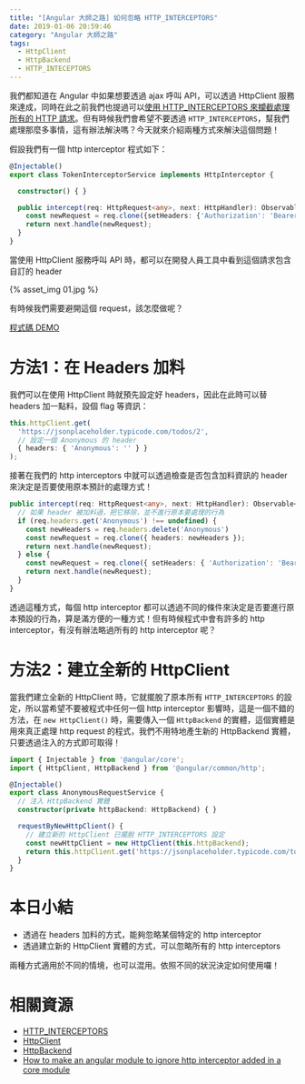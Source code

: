 ```yaml
---
title: "[Angular 大師之路] 如何忽略 HTTP_INTERCEPTORS"
date: 2019-01-06 20:59:46
category: "Angular 大師之路"
tags:
  - HttpClient
  - HttpBackend
  - HTTP_INTECEPTORS
---
```


我們都知道在 Angular 中如果想要透過 ajax 呼叫 API，可以透過 HttpClient 服務來達成，同時在此之前我們也提過可以[使用 HTTP_INTERCEPTORS 來攔截處理所有的 HTTP 請求](https://fullstackladder.dev/blog/2018/11/01/mastering-angular-17-http-interceptors/)。但有時候我們會希望不要透過 `HTTP_INTERCEPTORS`，幫我們處理那麼多事情，這有辦法解決嗎？今天就來介紹兩種方式來解決這個問題！

<!-- more -->

假設我們有一個 http interceptor 程式如下：

```typescript
@Injectable()
export class TokenInterceptorService implements HttpInterceptor {

  constructor() { }

  public intercept(req: HttpRequest<any>, next: HttpHandler): Observable<HttpEvent<any>> {
    const newRequest = req.clone({setHeaders: {'Authorization': 'Bearer fakeToken'}});
    return next.handle(newRequest);
  }
}
```

當使用 HttpClient 服務呼叫 API 時，都可以在開發人員工具中看到這個請求包含自訂的 header

{% asset_img 01.jpg %}

有時候我們需要避開這個 request，該怎麼做呢？

[程式碼 DEMO](https://stackblitz.com/edit/mastering-angular-ignore-http-inteceotors)

# 方法1：在 Headers 加料

我們可以在使用 HttpClient 時就預先設定好 headers，因此在此時可以替 headers 加一點料，設個 flag 等資訊：

```typescript
this.httpClient.get(
  'https://jsonplaceholder.typicode.com/todos/2', 
  // 設定一個 Anonymous 的 header
  { headers: { 'Anonymous': '' } }
);
```

接著在我們的 http interceptors 中就可以透過檢查是否包含加料資訊的 header 來決定是否要使用原本預計的處理方式！

```typescript
public intercept(req: HttpRequest<any>, next: HttpHandler): Observable<HttpEvent<any>> {
  // 如果 header 被加料過，把它移除，並不進行原本要處理的行為
  if (req.headers.get('Anonymous') !== undefined) {
    const newHeaders = req.headers.delete('Anonymous')
    const newRequest = req.clone({ headers: newHeaders });
    return next.handle(newRequest);
  } else {
    const newRequest = req.clone({ setHeaders: { 'Authorization': 'Bearer fakeToken' } });
    return next.handle(newRequest);
  }
}
```

透過這種方式，每個 http interceptor 都可以透過不同的條件來決定是否要進行原本預設的行為，算是滿方便的一種方式！但有時候程式中會有許多的 http interceptor，有沒有辦法略過所有的 http interceptor 呢？

# 方法2：建立全新的 HttpClient

當我們建立全新的 HttpClient 時，它就擺脫了原本所有 `HTTP_INTERCEPTORS` 的設定，所以當希望不要被程式中任何一個 http interceptor 影響時，這是一個不錯的方法，在 `new HttpClient()` 時，需要傳入一個 `HttpBackend` 的實體，這個實體是用來真正處理 http request 的程式，我們不用特地產生新的 HttpBackend 實體，只要透過注入的方式即可取得！

```typescript
import { Injectable } from '@angular/core';
import { HttpClient, HttpBackend } from '@angular/common/http';

@Injectable()
export class AnonymousRequestService {
  // 注入 HttpBackend 實體
  constructor(private httpBackend: HttpBackend) { }

  requestByNewHttpClient() {
    // 建立新的 HttpClient 已擺脫 HTTP_INTERCEPTORS 設定
    const newHttpClient = new HttpClient(this.httpBackend);
    return this.httpClient.get('https://jsonplaceholder.typicode.com/todos/3');
  }
}
```

# 本日小結

- 透過在 headers 加料的方式，能夠忽略某個特定的 http interceptor
- 透過建立新的 HttpClient 實體的方式，可以忽略所有的 http interceptors

兩種方式適用於不同的情境，也可以混用。依照不同的狀況決定如何使用囉！

# 相關資源

- [HTTP_INTERCEPTORS](https://angular.io/api/common/http/HTTP_INTERCEPTORS)
- [HttpClient](https://angular.io/api/common/http/HttpClient)
- [HttpBackend](https://angular.io/api/common/http/HttpBackend)
- [How to make an angular module to ignore http interceptor added in a core module](https://stackoverflow.com/questions/46469349/how-to-make-an-angular-module-to-ignore-http-interceptor-added-in-a-core-module)
